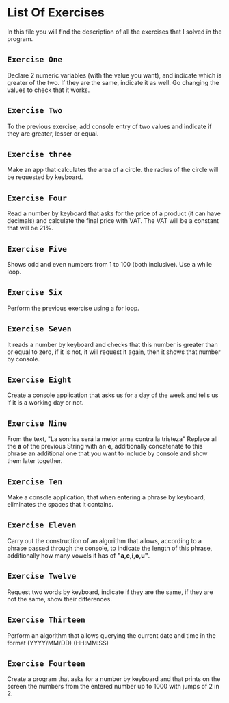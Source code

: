 # List Of Exercises

In this file you will find the description of all the exercises that I solved in the program.

## `Exercise One`

Declare 2 numeric variables (with the value you want), and indicate which is greater of the two. If they are the same, indicate it as well. Go changing the values to check that it works.

## `Exercise Two`

To the previous exercise, add console entry of two values and indicate if they are greater, lesser or equal.

## `Exercise three`

Make an app that calculates the area of a circle. the radius of the circle will be requested by keyboard.

## `Exercise Four`

Read a number by keyboard that asks for the price of a product (it can have decimals) and calculate the final price with VAT. The VAT will be a constant that will be 21%.

## `Exercise Five`

Shows odd and even numbers from 1 to 100 (both inclusive). Use a while loop.

## `Exercise Six`

Perform the previous exercise using a for loop.

## `Exercise Seven`

It reads a number by keyboard and checks that this number is greater than or equal to zero, if it is not, it will request it again, then it shows that number by console.

## `Exercise Eight`

Create a console application that asks us for a day of the week and tells us if it is a working day or not.

## `Exercise Nine`

From the text, "La sonrisa será la mejor arma contra la tristeza" Replace all the **a** of the previous String with an **e**, additionally concatenate to this phrase an additional one that you want to include by console and show them later together.

## `Exercise Ten`

Make a console application, that when entering a phrase by keyboard, eliminates the spaces that it contains.

## `Exercise Eleven`

Carry out the construction of an algorithm that allows, according to a phrase passed through the console, to indicate the length of this phrase, additionally how many vowels it has of **"a,e,i,o,u"**.

## `Exercise Twelve`

Request two words by keyboard, indicate if they are the same, if they are not the same, show their differences.

## `Exercise Thirteen`

Perform an algorithm that allows querying the current date and time in the format (YYYY/MM/DD) (HH:MM:SS)

## `Exercise Fourteen`

Create a program that asks for a number by keyboard and that prints on the screen the numbers from the entered number up to 1000 with jumps of 2 in 2.

